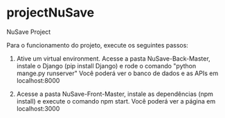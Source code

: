 # projectNuSave
NuSave Project

Para o funcionamento do  projeto, execute os seguintes passos:

1. Ative um virtual environment. Acesse a pasta NuSave-Back-Master, instale o Django (pip install Django)
   e rode o comando "python mange.py runserver"
   Você poderá ver o banco de dados e as APIs em localhost:8000
   
2. Acesse a pasta NuSave-Front-Master, instale as dependências (npm install) e execute o comando npm start.
   Você poderá ver a página em localhost:3000

